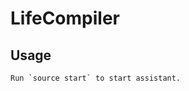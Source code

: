 <h1>LifeCompiler</h1>

<h2>Usage</h2>

<p>
    <code>Run `source start` to start assistant.</code>
</p>

